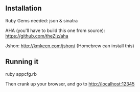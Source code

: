Installation
------------

Ruby Gems needed: json & sinatra

AHA (you'll have to build this one from source): https://github.com/theZiz/aha

Jshon: http://kmkeen.com/jshon/ (Homebrew can install this)

Running it
----------

ruby appcfg.rb

Then crank up your browser, and go to [http://localhost:12345](http://localhost:12345)